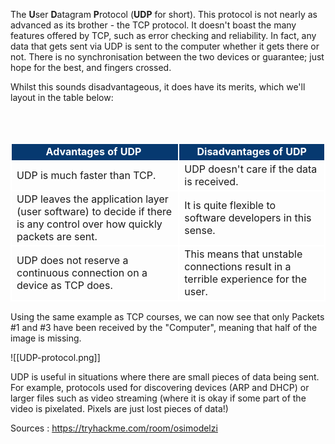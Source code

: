 The **U**ser **D**atagram **P**rotocol (**UDP** for short). This protocol is not nearly as advanced as its brother - the TCP protocol. It doesn't boast the many features offered by TCP, such as error checking and reliability. In fact, any data that gets sent via UDP is sent to the computer whether it gets there or not. There is no synchronisation between the two devices or guarantee; just hope for the best, and fingers crossed.

Whilst this sounds disadvantageous, it does have its merits, which we'll layout in the table below:
<table>
    <tbody>
		<tr style="text-align:center;background-color:#063970;color:#ffffff;">
            <td style="border:2px solid #FFF"><b>Advantages of UDP&nbsp;<br></b></td>
            <td style="border:2px solid #FFF"><b><span>Disadvantages of UDP</span><br></b></td>
        </tr>
        <tr>
            <td style="border:2px solid #FFF"><span>UDP is much faster than TCP. </span><br></td>
            <td style="border:2px solid #FFF"><span>UDP doesn't care if the data is received.</span><br></td>
        </tr>
        <tr>
            <td style="border:2px solid #FFF">UDP leaves the application layer (user software) to decide if there is any control over how quickly packets are sent.<br></td>
            <td style="border:2px solid #FFF">It is quite flexible to software developers in this sense.<br></td>
        </tr>
        <tr>
            <td style="border:2px solid #FFF">UDP does not reserve a continuous connection on a device as TCP does. <br></td>
            <td style="border:2px solid #FFF"><span>This means that unstable connections result in a terrible experience for the user. </span><br></td>
        </tr>
    </tbody>
</table>


Using the same example as TCP courses, we can now see that only Packets #1 and #3 have been received by the "Computer", meaning that half of the image is missing.  

![[UDP-protocol.png]]

UDP is useful in situations where there are small pieces of data being sent. For example, protocols used for discovering devices (ARP and DHCP) or larger files such as video streaming (where it is okay if some part of the video is pixelated. Pixels are just lost pieces of data!)

Sources : https://tryhackme.com/room/osimodelzi
